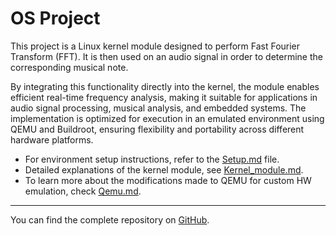 # OS Project

This project is a Linux kernel module designed to perform Fast Fourier Transform (FFT). It is then used on an audio signal in order to determine the corresponding musical note.

By integrating this functionality directly into the kernel, the module enables efficient real-time frequency analysis, making it suitable for applications in audio signal processing, musical analysis, and embedded systems. The implementation is optimized for execution in an emulated environment using QEMU and Buildroot, ensuring flexibility and portability across different hardware platforms.


- For environment setup instructions, refer to the [Setup.md](./Setup.md) file.
- Detailed explanations of the kernel module, see [Kernel_module.md](./Kernel_module.md).
- To learn more about the modifications made to QEMU for custom HW emulation, check [Qemu.md](./Qemu.md).

---

You can find the complete repository on [GitHub](https://github.com/tubbadu/OS-project).